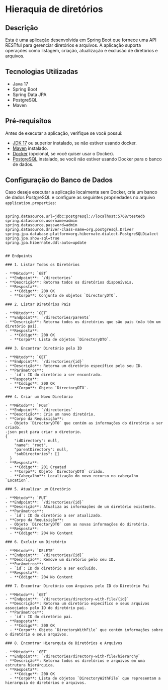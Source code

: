 # Hieraquia de diretórios

## Descrição

Esta é uma aplicação desenvolvida em Spring Boot que fornece uma API RESTful para gerenciar diretórios e arquivos. A aplicação suporta operações como listagem, criação, atualização e exclusão de diretórios e arquivos.

## Tecnologias Utilizadas

- Java 17
- Spring Boot
- Spring Data JPA
- PostgreSQL
- Maven

## Pré-requisitos

Antes de executar a aplicação, verifique se você possui:

- [JDK 17](https://www.oracle.com/java/technologies/javase/jdk17-archive-downloads.html) ou superior instalado, se não estiver usando docker.
- [Maven](https://maven.apache.org/download.cgi) instalado.
- [Docker](https://www.docker.com/products/docker-desktop) (opcional, se você quiser usar o Docker).
- [PostgreSQL](https://www.postgresql.org/download/) instalado, se você não estiver usando Docker para o banco de dados.

## Configuração do Banco de Dados

Caso deseje executar a aplicação localmente sem Docker, crie um banco de dados PostgreSQL e configure as seguintes propriedades no arquivo `application.properties`:

```properties

spring.datasource.url=jdbc:postgresql://localhost:5768/testedb
spring.datasource.username=admin
spring.datasource.password=admin
spring.datasource.driver-class-name=org.postgresql.Driver
spring.jpa.database-platform=org.hibernate.dialect.PostgreSQLDialect
spring.jpa.show-sql=true
spring.jpa.hibernate.ddl-auto=update


## Endpoints

### 1. Listar Todos os Diretórios

- **Método**: `GET`
- **Endpoint**: `/directories`
- **Descrição**: Retorna todos os diretórios disponíveis.
- **Resposta**:
  - **Código**: 200 OK
  - **Corpo**: Conjunto de objetos `DirectoryDTO`.

### 2. Listar Diretórios Pais

- **Método**: `GET`
- **Endpoint**: `/directories/parents`
- **Descrição**: Retorna todos os diretórios que são pais (não têm um diretório pai).
- **Resposta**:
  - **Código**: 200 OK
  - **Corpo**: Lista de objetos `DirectoryDTO`.

### 3. Encontrar Diretório pelo ID

- **Método**: `GET`
- **Endpoint**: `/directories/{id}`
- **Descrição**: Retorna um diretório específico pelo seu ID.
- **Parâmetros**:
  - `id`: ID do diretório a ser encontrado.
- **Resposta**:
  - **Código**: 200 OK
  - **Corpo**: Objeto `DirectoryDTO`.

### 4. Criar um Novo Diretório

- **Método**: `POST`
- **Endpoint**: `/directories`
- **Descrição**: Cria um novo diretório.
- **Corpo da Requisição**:
  - Objeto `DirectoryDTO` que contém as informações do diretório a ser criado.
-json post para criar o diretorio.
{
    "idDirectory": null,
    "name": "root",
    "parentDirectory": null,
    "subDirectories": []
  }
- **Resposta**:
  - **Código**: 201 Created
  - **Corpo**: Objeto `DirectoryDTO` criado.
  - **Cabeçalho**: Localização do novo recurso no cabeçalho `Location`.

### 5. Atualizar um Diretório

- **Método**: `PUT`
- **Endpoint**: `/directories/{id}`
- **Descrição**: Atualiza as informações de um diretório existente.
- **Parâmetros**:
  - `id`: ID do diretório a ser atualizado.
- **Corpo da Requisição**:
  - Objeto `DirectoryDTO` com as novas informações do diretório.
- **Resposta**:
  - **Código**: 204 No Content

### 6. Excluir um Diretório

- **Método**: `DELETE`
- **Endpoint**: `/directories/{id}`
- **Descrição**: Remove um diretório pelo seu ID.
- **Parâmetros**:
  - `id`: ID do diretório a ser excluído.
- **Resposta**:
  - **Código**: 204 No Content

### 7. Encontrar Diretório com Arquivos pelo ID do Diretório Pai

- **Método**: `GET`
- **Endpoint**: `/directories/directory-with-file/{id}`
- **Descrição**: Retorna um diretório específico e seus arquivos associados pelo ID do diretório pai.
- **Parâmetros**:
  - `id`: ID do diretório pai.
- **Resposta**:
  - **Código**: 200 OK
  - **Corpo**: Objeto `DirectoryWithFile` que contém informações sobre o diretório e seus arquivos.

### 8. Encontrar Hierarquia de Diretórios e Arquivos

- **Método**: `GET`
- **Endpoint**: `/directories/directory-with-file/hierarchy`
- **Descrição**: Retorna todos os diretórios e arquivos em uma estrutura hierárquica.
- **Resposta**:
  - **Código**: 200 OK
  - **Corpo**: Lista de objetos `DirectoryWithFile` que representam a hierarquia de diretórios e arquivos.
